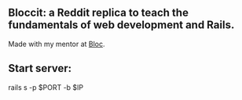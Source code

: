 ## Bloccit: a Reddit replica to teach the fundamentals of web development and Rails.
 
Made with my mentor at [Bloc](http://bloc.io).

## Start server:
rails s -p $PORT -b $IP